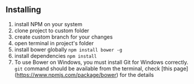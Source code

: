 ## Installing

1. install NPM on your system
2. clone project to custom folder
3. create custom branch for your changes
4. open terminal in project's folder
5. install bower globally `npm install bower -g`
6. install dependencies `npm install`
7. To use Bower on Windows, you must install Git for Windows correctly. `git` command should be available from the terminal, check [this page] (https://www.npmjs.com/package/bower) for the details
